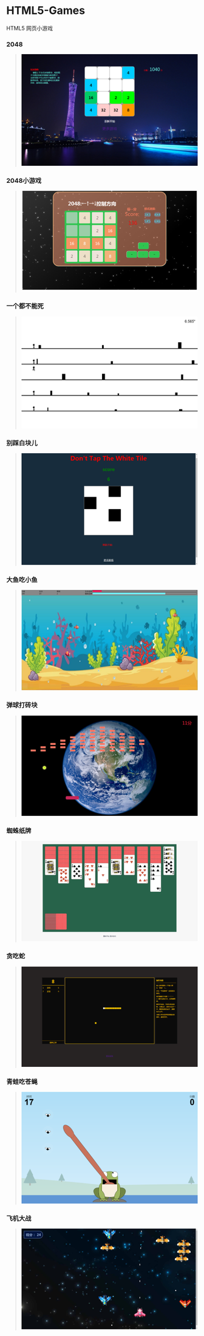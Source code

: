 # HTML5-Games
 HTML5 网页小游戏  
   
### 2048  
> ![](https://github.com/ordinary-student/HTML5-Games/blob/master/test/2048.png)  
  
### 2048小游戏   
> ![](https://github.com/ordinary-student/HTML5-Games/blob/master/test/game2048.png)    

### 一个都不能死     
> ![](https://github.com/ordinary-student/HTML5-Games/blob/master/test/NotOneLess.png)  
  
### 别踩白块儿   
> ![](https://github.com/ordinary-student/HTML5-Games/blob/master/test/DoNotTapTheWhiteTile.png)  
  
### 大鱼吃小鱼   
> ![](https://github.com/ordinary-student/HTML5-Games/blob/master/test/feedingfrenzy.png)   

### 弹球打砖块   
> ![](https://github.com/ordinary-student/HTML5-Games/blob/master/test/hitbricks.png)  

### 蜘蛛纸牌   
> ![](https://github.com/ordinary-student/HTML5-Games/blob/master/test/spider.png)  

### 贪吃蛇    
> ![](https://github.com/ordinary-student/HTML5-Games/blob/master/test/snake.png)  

### 青蛙吃苍蝇  
> ![](https://github.com/ordinary-student/HTML5-Games/blob/master/test/FrogsEatFlies.png)    
  
### 飞机大战   
> ![](https://github.com/ordinary-student/HTML5-Games/blob/master/test/planewars.png)  
  